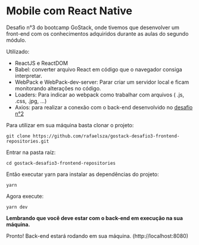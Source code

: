 # Mobile com React Native

Desafio n°3 do bootcamp GoStack, onde tivemos que desenvolver um front-end com os conhecimentos adquiridos durante as aulas do segundo módulo.

Utilizado:

- ReactJS e ReactDOM
- Babel: converter arquivo React em código que o navegador consiga interpretar.
- WebPack e WebPack-dev-server: Parar criar um servidor local e ficam monitorando alterações no código.
- Loaders: Para indicar ao webpack como trabalhar com arquivos ( .js, .css, .jpg, ...)
- Axios: para realizar a conexão com o back-end desenvolvido no <a href="https://github.com/rafaelsza/gostack-desafio2-backend-repositories">desafio n°2</a>

Para utilizar em sua máquina basta clonar o projeto:
```
git clone https://github.com/rafaelsza/gostack-desafio3-frontend-repositories.git
```

Entrar na pasta raíz:
```
cd gostack-desafio3-frontend-repositories
```

Então executar yarn para instalar as dependências do projeto:
```
yarn
```

Agora execute:
```
yarn dev
```

<b>Lembrando que você deve estar com o back-end em execução na sua máquina.</b>

Pronto! Back-end estará rodando em sua máquina. (http://localhost:8080)